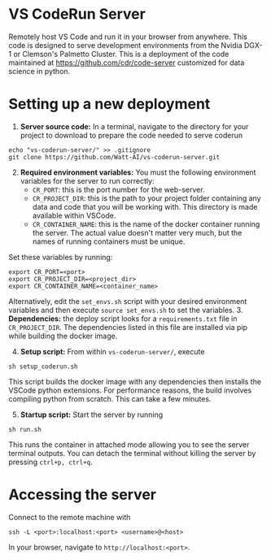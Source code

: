 # VS CodeRun Server
Remotely host VS Code and run it in your browser from anywhere. This code is designed to serve development 
environments from the Nvidia DGX-1 or Clemson's Palmetto Cluster. This is
a deployment of the code 
maintained at https://github.com/cdr/code-server customized for data science in python.  

# Setting up a new deployment
1. **Server source code:** In a terminal, navigate to the directory for your project to download to prepare the code needed to serve coderun
```shell
echo "vs-coderun-server/" >> .gitignore
git clone https://github.com/Watt-AI/vs-coderun-server.git
```
2. **Required environment variables:** You must the following environment variables for the server
to run correctly: 
    * `CR_PORT`: this is the port number for the web-server.
    * `CR_PROJECT_DIR`: this is the path to your project folder containing any data and code 
    that you will be working with. This directory is made available within VSCode.
    * `CR_CONTAINER_NAME`: this is the name of the docker container running the server. 
    The actual value doesn't matter very much, but the names of running containers must be 
      unique.
      
Set these variables by running: 
```shell
export CR_PORT=<port>
export CR_PROJECT_DIR=<project_dir>
export CR_CONTAINER_NAME=<container_name>
```

Alternatively, edit the `set_envs.sh` script with your desired environment variables and then
execute `source set_envs.sh` to set the variables.
3. **Dependencies:** the deploy script looks for a `requirements.txt` 
   file in `CR_PROJECT_DIR`. The dependencies listed in this file 
   are installed via pip while building the docker image. 
   
4. **Setup script:** From within `vs-coderun-server/`, execute
```shell
sh setup_coderun.sh
```
This script builds the docker image with any dependencies then 
installs the VSCode python extensions. For performance reasons, 
the build involves compiling python from scratch. This can take
a few minutes.

5. **Startup script:** Start the server by running
```shell
sh run.sh
```
This runs the container in attached mode allowing you to see the server terminal outputs.
You can detach the terminal without killing the server by pressing `ctrl+p, ctrl+q`.

# Accessing the server
Connect to the remote machine with
```shell
ssh -L <port>:localhost:<port> <username>@<host>
```
In your browser, navigate to `http://localhost:<port>`. 

